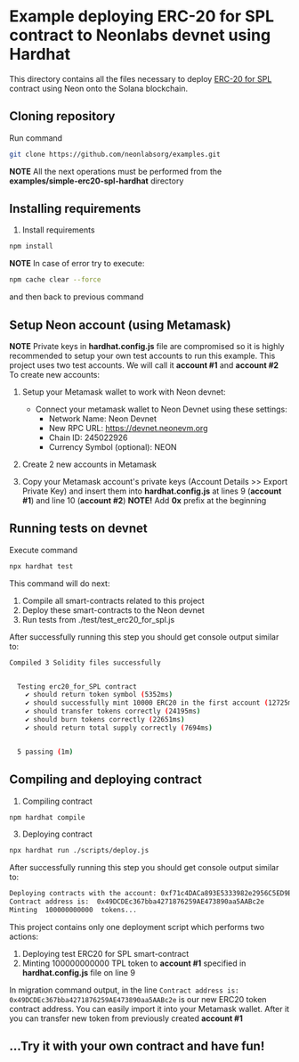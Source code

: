 # Example deploying ERC-20 for SPL contract to Neonlabs devnet using Hardhat

This directory contains all the files necessary to deploy [ERC-20 for SPL](https://docs.neon-labs.org/docs/developing/deploy_facilities/interacting_with_spl_tokens) contract using Neon onto the Solana blockchain.

## Cloning repository

Run command

```sh
git clone https://github.com/neonlabsorg/examples.git
```

**NOTE** All the next operations must be performed from the **examples/simple-erc20-spl-hardhat** directory

## Installing requirements

1. Install requirements

```sh
npm install
```

**NOTE** In case of error try to execute:

```sh
npm cache clear --force
```

and then back to previous command

## Setup Neon account (using Metamask)

**NOTE** Private keys in **hardhat.config.js** file are compromised so it is highly recommended to setup your own test
accounts to run this example. This project uses two test accounts. We will call it **account #1** and **account #2**
To create new accounts:

1. Setup your Metamask wallet to work with Neon devnet:

   - Connect your metamask wallet to Neon Devnet using these settings:
     - Network Name: Neon Devnet
     - New RPC URL: https://devnet.neonevm.org
     - Chain ID: 245022926
     - Currency Symbol (optional): NEON

2. Create 2 new accounts in Metamask
3. Copy your Metamask account's private keys (Account Details >> Export Private Key) and insert them into **hardhat.config.js**
   at lines 9 (**account #1**) and line 10 (**account #2**) **NOTE!** Add **0x** prefix at the beginning

## Running tests on devnet

Execute command

```sh
npx hardhat test
```

This command will do next:

1. Compile all smart-contracts related to this project
2. Deploy these smart-contracts to the Neon devnet
3. Run tests from ./test/test_erc20_for_spl.js

After successfully running this step you should get console output similar to:

```sh
Compiled 3 Solidity files successfully


  Testing erc20_for_SPL contract
    ✔ should return token symbol (5352ms)
    ✔ should successfully mint 10000 ERC20 in the first account (12725ms)
    ✔ should transfer tokens correctly (24195ms)
    ✔ should burn tokens correctly (22651ms)
    ✔ should return total supply correctly (7694ms)


  5 passing (1m)

```

## Compiling and deploying contract

1. Compiling contract

```sh
npm hardhat compile
```

3. Deploying contract

```sh
npx hardhat run ./scripts/deploy.js
```

After successfully running this step you should get console output similar to:

```sh
Deploying contracts with the account: 0xf71c4DACa893E5333982e2956C5ED9B648818376
Contract address is:  0x49DCDEc367bba4271876259AE473890aa5AABc2e
Minting  100000000000  tokens...

```

This project contains only one deployment script which performs two actions:

1. Deploying test ERC20 for SPL smart-contract
2. Minting 100000000000 TPL token
   to **account #1** specified in **hardhat.config.js** file on line 9

In migration command output, in the line `Contract address is: 0x49DCDEc367bba4271876259AE473890aa5AABc2e` is our
new ERC20 token contract address. You can easily import it into your Metamask wallet. After it you can transfer new
token from previously created **account #1**

## ...Try it with your own contract and have fun!
